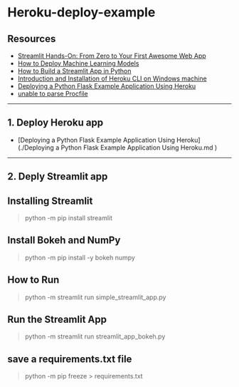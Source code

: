 # Heroku-deploy-example

## Resources

* [Streamlit Hands-On: From Zero to Your First Awesome Web App](https://towardsdatascience.com/streamlit-hands-on-from-zero-to-your-first-awesome-web-app-2c28f9f4e214)
* [How to Deploy Machine Learning Models](https://towardsdatascience.com/how-to-deploy-machine-learning-models-601f8c13ff45)
* [How to Build a Streamlit App in Python](https://pythonforundergradengineers.com/streamlit-app-with-bokeh.html)
* [Introduction and Installation of Heroku CLI on Windows machine](https://www.geeksforgeeks.org/introduction-and-installation-of-heroku-cli-on-windows-machine/)
* [Deploying a Python Flask Example Application Using Heroku](https://realpython.com/flask-by-example-part-1-project-setup/")
* [unable to parse Procfile](https://stackoverflow.com/questions/19846342/unable-to-parse-procfile)

-  -  -  -  -  -  -

## 1. Deploy Heroku app

* [Deploying a Python Flask Example Application Using Heroku](./Deploying a Python Flask Example Application Using Heroku.md )
-  -  -  -  - 

## 2. Deply Streamlit app
 
## Installing Streamlit
> python -m pip install streamlit


## Install Bokeh and NumPy
> python -m pip install -y bokeh numpy

## How to Run
> python -m streamlit run simple_streamlit_app.py

## Run the Streamlit App
> python -m streamlit run streamlit_app_bokeh.py

## save a requirements.txt file
> python -m pip freeze > requirements.txt 

